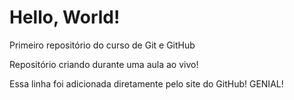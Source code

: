 # Hello, World!
 Primeiro repositório do curso de Git e GitHub

Repositório criando durante uma aula ao vivo!

Essa linha foi adicionada diretamente pelo site do GitHub! GENIAL!
